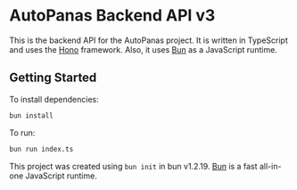 # AutoPanas Backend API v3

This is the backend API for the AutoPanas project. 
It is written in TypeScript and uses the [Hono](https://github.com/honojs/hono) framework.
Also, it uses [Bun](https://bun.sh) as a JavaScript runtime.

## Getting Started

To install dependencies:

```bash
bun install
```

To run:

```bash
bun run index.ts
```

This project was created using `bun init` in bun v1.2.19. [Bun](https://bun.com) is a fast all-in-one JavaScript runtime.
